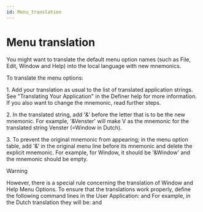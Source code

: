 ```yaml
---
id: Menu_translation
---
```


# Menu translation

You might want to translate the default menu option names (such as File, Edit, Window and Help) into the local language with new mnemonics.

To translate the menu options:

1. Add your translation as usual to the list of translated application strings. See "Translating Your Application" in the Definer help for more information. If you also want to change the mnemonic, read further steps.

2. In the translated string, add '&' before the letter that is to be the new mnemonic. For example, '&Venster' will make V as the mnemonic for the translated string Venster (=Window in Dutch).

3. To prevent the original mnemonic from appearing; in the menu option table, add '&' in the original menu line before its mnemonic and delete the explicit mnemonic. For example, for Window, it should be '&Window' and the mnemonic should be empty.

> [!WARNING]
> However, there is a special rule concerning the translation of Window and Help Menu Options. To ensure that the translations work properly, define the following command lines in the User Application:
> and
> For example, in the Dutch translation they will be:
> and
